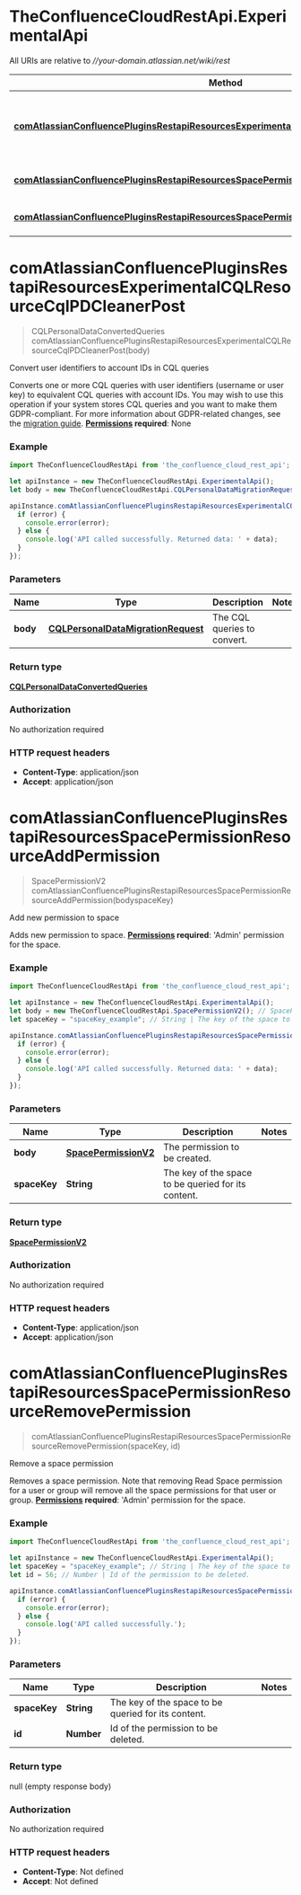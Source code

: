 # TheConfluenceCloudRestApi.ExperimentalApi

All URIs are relative to *//your-domain.atlassian.net/wiki/rest*

Method | HTTP request | Description
------------- | ------------- | -------------
[**comAtlassianConfluencePluginsRestapiResourcesExperimentalCQLResourceCqlPDCleanerPost**](ExperimentalApi.md#comAtlassianConfluencePluginsRestapiResourcesExperimentalCQLResourceCqlPDCleanerPost) | **POST** /api/experimental/cql/pdcleaner | Convert user identifiers to account IDs in CQL queries
[**comAtlassianConfluencePluginsRestapiResourcesSpacePermissionResourceAddPermission**](ExperimentalApi.md#comAtlassianConfluencePluginsRestapiResourcesSpacePermissionResourceAddPermission) | **POST** /api/space/{spaceKey}/permission | Add new permission to space
[**comAtlassianConfluencePluginsRestapiResourcesSpacePermissionResourceRemovePermission**](ExperimentalApi.md#comAtlassianConfluencePluginsRestapiResourcesSpacePermissionResourceRemovePermission) | **DELETE** /api/space/{spaceKey}/permission/{id} | Remove a space permission

<a name="comAtlassianConfluencePluginsRestapiResourcesExperimentalCQLResourceCqlPDCleanerPost"></a>
# **comAtlassianConfluencePluginsRestapiResourcesExperimentalCQLResourceCqlPDCleanerPost**
> CQLPersonalDataConvertedQueries comAtlassianConfluencePluginsRestapiResourcesExperimentalCQLResourceCqlPDCleanerPost(body)

Convert user identifiers to account IDs in CQL queries

Converts one or more CQL queries with user identifiers (username or user key) to equivalent CQL queries with account IDs.  You may wish to use this operation if your system stores CQL queries and you want to make them GDPR-compliant. For more information about GDPR-related changes, see the [migration guide](https://developer.atlassian.com/cloud/confluence/deprecation-notice-user-privacy-api-migration-guide/).  **[Permissions](https://confluence.atlassian.com/x/_AozKw) required**: None

### Example
```javascript
import TheConfluenceCloudRestApi from 'the_confluence_cloud_rest_api';

let apiInstance = new TheConfluenceCloudRestApi.ExperimentalApi();
let body = new TheConfluenceCloudRestApi.CQLPersonalDataMigrationRequest(); // CQLPersonalDataMigrationRequest | The CQL queries to convert.

apiInstance.comAtlassianConfluencePluginsRestapiResourcesExperimentalCQLResourceCqlPDCleanerPost(body, (error, data, response) => {
  if (error) {
    console.error(error);
  } else {
    console.log('API called successfully. Returned data: ' + data);
  }
});
```

### Parameters

Name | Type | Description  | Notes
------------- | ------------- | ------------- | -------------
 **body** | [**CQLPersonalDataMigrationRequest**](CQLPersonalDataMigrationRequest.md)| The CQL queries to convert. | 

### Return type

[**CQLPersonalDataConvertedQueries**](CQLPersonalDataConvertedQueries.md)

### Authorization

No authorization required

### HTTP request headers

 - **Content-Type**: application/json
 - **Accept**: application/json

<a name="comAtlassianConfluencePluginsRestapiResourcesSpacePermissionResourceAddPermission"></a>
# **comAtlassianConfluencePluginsRestapiResourcesSpacePermissionResourceAddPermission**
> SpacePermissionV2 comAtlassianConfluencePluginsRestapiResourcesSpacePermissionResourceAddPermission(bodyspaceKey)

Add new permission to space

Adds new permission to space.  **[Permissions](https://confluence.atlassian.com/x/_AozKw) required**: &#x27;Admin&#x27; permission for the space.

### Example
```javascript
import TheConfluenceCloudRestApi from 'the_confluence_cloud_rest_api';

let apiInstance = new TheConfluenceCloudRestApi.ExperimentalApi();
let body = new TheConfluenceCloudRestApi.SpacePermissionV2(); // SpacePermissionV2 | The permission to be created.
let spaceKey = "spaceKey_example"; // String | The key of the space to be queried for its content.

apiInstance.comAtlassianConfluencePluginsRestapiResourcesSpacePermissionResourceAddPermission(bodyspaceKey, (error, data, response) => {
  if (error) {
    console.error(error);
  } else {
    console.log('API called successfully. Returned data: ' + data);
  }
});
```

### Parameters

Name | Type | Description  | Notes
------------- | ------------- | ------------- | -------------
 **body** | [**SpacePermissionV2**](SpacePermissionV2.md)| The permission to be created. | 
 **spaceKey** | **String**| The key of the space to be queried for its content. | 

### Return type

[**SpacePermissionV2**](SpacePermissionV2.md)

### Authorization

No authorization required

### HTTP request headers

 - **Content-Type**: application/json
 - **Accept**: application/json

<a name="comAtlassianConfluencePluginsRestapiResourcesSpacePermissionResourceRemovePermission"></a>
# **comAtlassianConfluencePluginsRestapiResourcesSpacePermissionResourceRemovePermission**
> comAtlassianConfluencePluginsRestapiResourcesSpacePermissionResourceRemovePermission(spaceKey, id)

Remove a space permission

Removes a space permission. Note that removing Read Space permission for a user or group will remove all the space permissions for that user or group.  **[Permissions](https://confluence.atlassian.com/x/_AozKw) required**: &#x27;Admin&#x27; permission for the space.

### Example
```javascript
import TheConfluenceCloudRestApi from 'the_confluence_cloud_rest_api';

let apiInstance = new TheConfluenceCloudRestApi.ExperimentalApi();
let spaceKey = "spaceKey_example"; // String | The key of the space to be queried for its content.
let id = 56; // Number | Id of the permission to be deleted.

apiInstance.comAtlassianConfluencePluginsRestapiResourcesSpacePermissionResourceRemovePermission(spaceKey, id, (error, data, response) => {
  if (error) {
    console.error(error);
  } else {
    console.log('API called successfully.');
  }
});
```

### Parameters

Name | Type | Description  | Notes
------------- | ------------- | ------------- | -------------
 **spaceKey** | **String**| The key of the space to be queried for its content. | 
 **id** | **Number**| Id of the permission to be deleted. | 

### Return type

null (empty response body)

### Authorization

No authorization required

### HTTP request headers

 - **Content-Type**: Not defined
 - **Accept**: Not defined

